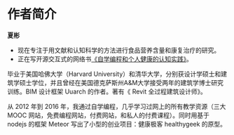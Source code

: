 # 作者简介

**夏彬**

- 现在专注于用文献和认知科学的方法进行食品营养含量和康复治疗的研究。
- 正在写开源交互式的网络书[《自学编程和个人健康的认知实践》](https://github.com/quanbinn/Basic-Health-Knowledge-We-Need-To-Learn)。

毕业于美国哈佛大学（Harvard University）和清华大学，分别获设计学硕士和建筑学硕士学位，并且曾经在美国德克萨斯州A&M大学接受两年的建筑学博士研究训练。BIM 设计框架 Uuarch 的作者。著有《 Revit 全过程建筑设计师》。

从 2012 年到 2016 年，我通过自学编程，几乎学习过网上的所有教学资源（三大 MOOC 网站，免费编程网站，付费网站，和私人的付费课程）。同时用基于 nodejs 的框架 Meteor 写出了小型的创业项目：健康极客 healthygeek 的原型。